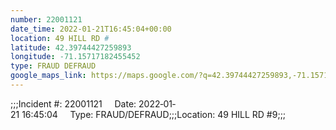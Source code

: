 ```yaml
---
number: 22001121
date_time: 2022-01-21T16:45:04+00:00
location: 49 HILL RD #
latitude: 42.39744427259893
longitude: -71.15717182455452
type: FRAUD DEFRAUD
google_maps_link: https://maps.google.com/?q=42.39744427259893,-71.15717182455452
---
```


;;;Incident #: 22001121     Date: 2022‐01‐21 16:45:04     Type: FRAUD/DEFRAUD;;;Location: 49 HILL RD #9;;;

